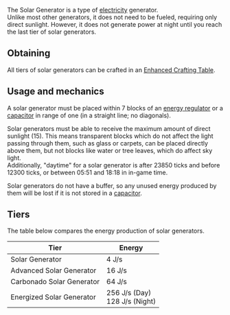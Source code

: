 The Solar Generator is a type of [electricity](https://github.com/TheBusyBiscuit/Slimefun4/wiki/Electric-Machines) generator.<br>
Unlike most other generators, it does not need to be fueled, requiring only direct sunlight. However, it does not generate power at night until you reach the last tier of solar generators.

## Obtaining
All tiers of solar generators can be crafted in an [Enhanced Crafting Table](https://github.com/TheBusyBiscuit/Slimefun4/wiki/Enhanced-Crafting-Table).

## Usage and mechanics
A solar generator must be placed within 7 blocks of an [energy regulator](https://github.com/TheBusyBiscuit/Slimefun4/wiki/Energy-Regulator) or a [capacitor](https://github.com/TheBusyBiscuit/Slimefun4/wiki/Energy-Capacitors) in range of one (in a straight line; no diagonals).

Solar generators must be able to receive the maximum amount of direct sunlight (15). This means transparent blocks which do not affect the light passing through them, such as glass or carpets, can be placed directly above them, but not blocks like water or tree leaves, which do affect sky light.<br>
Additionally, "daytime" for a solar generator is after 23850 ticks and before 12300 ticks, or between 05:51 and 18:18 in in-game time.

Solar generators do not have a buffer, so any unused energy produced by them will be lost if it is not stored in a [capacitor](https://github.com/TheBusyBiscuit/Slimefun4/wiki/Energy-Capacitors).

## Tiers
The table below compares the energy production of solar generators.

| Tier | Energy |
| ---- | ------ |
| Solar Generator | 4 J/s |
| Advanced Solar Generator | 16 J/s |
| Carbonado Solar Generator | 64 J/s |
| Energized Solar Generator | 256 J/s (Day)<br>128 J/s (Night) |
